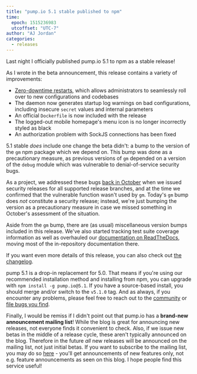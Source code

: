 ```yaml
---
title: "pump.io 5.1 stable published to npm"
time:
  epoch: 1515236983
  utcoffset: "UTC-7"
author: "AJ Jordan"
categories:
  - releases
---
```


Last night I officially published pump.io 5.1 to npm as a stable release!

As I wrote in the beta announcement, this release contains a variety of improvements:

* [Zero-downtime restarts][], which allows administrators to seamlessly roll over to new configurations and codebases
* The daemon now generates startup log warnings on bad configurations, including insecure `secret` values and internal parameters
* An official `Dockerfile` is now included with the release
* The logged-out mobile homepage's menu icon is no longer incorrectly styled as black
* An authorization problem with SockJS connections has been fixed

5.1 stable _does_ include one change the beta didn't: a bump to the version of the `gm` npm package which we depend on. This bump was done as a precautionary measure, as previous versions of `gm` depended on a version of the `debug` module which was vulnerable to denial-of-service security bugs.

As a project, we addressed these bugs [back in October][] when we issued security releases for all supported release branches, and at the time we confirmed that the vulnerable function wasn't used by `gm`. Today's `gm` bump does _not_ constitute a security release; instead, we're just bumping the version as a precautionary measure in case we missed something in October's assessment of the situation.

Aside from the `gm` bump, there are (as usual) miscellaneous version bumps included in this release. We've also started tracking test suite coverage information as well as overhauled our [documentation on ReadTheDocs][], moving most of the in-repository documentation there.

If you want even more details of this release, you can also check out [the changelog].

pump 5.1 is a drop-in replacement for 5.0. That means if you're using our recommended installation method and installing from npm, you can upgrade with `npm install -g pump.io@5.1`. If you have a source-based install, you should merge and/or switch to the `v5.1.0` tag. And as always, if you encounter any problems, please feel free to reach out to the [community][] or [file bugs you find][].

Finally, I would be remiss if I didn't point out that pump.io has a **brand-new announcement mailing list**! While the blog is great for announcing new releases, not everyone finds it convenient to check. Also, if we issue new betas in the middle of a release cycle, these aren't typically announced on the blog. Therefore in the future _all_ new releases will be announced on the mailing list, not just initial betas. If you want to subscribe to the mailing list, you may do so [here][ml] - you'll get announcements of new features only, not e.g. feature announcements as seen on this blog. I hope people find this service useful!

 [the changelog]: https://github.com/pump-io/pump.io/blob/master/CHANGELOG.md#510---2018-01-05
 [community]: https://github.com/pump-io/pump.io/wiki/Community
 [file bugs you find]: https://github.com/pump-io/pump.io/issues
 [Zero-downtime restarts]: /blog/2017/08/zero-downtime-restarts-have-landed
 [back in October]: /blog/2017/10/denial-of-service-security-fixes-now-available
 [documentation on ReadTheDocs]: https://pumpio.readthedocs.io/
 [ml]: https://lists.strugee.net/mailman/listinfo/pumpio-announce
